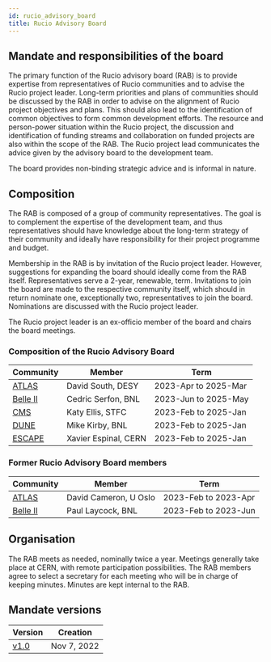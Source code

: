 ```yaml
---
id: rucio_advisory_board
title: Rucio Advisory Board
---
```


## Mandate and responsibilities of the board

The primary function of the Rucio advisory board (RAB) is to provide expertise from
representatives of Rucio communities and to advise the Rucio project leader.
Long-term priorities and plans of communities should be discussed by the RAB in
order to advise on the alignment of Rucio project objectives and plans. This should
also lead to the identification of common objectives to form common development
efforts. The resource and person-power situation within the Rucio project, the
discussion and identification of funding streams and collaboration on funded
projects are also within the scope of the RAB. The Rucio project lead communicates
the advice given by the advisory board to the development team.

The board provides non-binding strategic advice and is informal in nature.

## Composition

The RAB is composed of a group of community representatives. The goal is to
complement the expertise of the development team, and thus representatives should
have knowledge about the long-term strategy of their community and ideally have
responsibility for their project programme and budget.

Membership in the RAB is by invitation of the Rucio project leader. However,
suggestions for expanding the board should ideally come from the RAB itself.
Representatives serve a 2-year, renewable, term. Invitations to join the board
are made to the respective community itself, which should in return nominate one,
exceptionally two, representatives to join the board. Nominations are discussed
with the Rucio project leader.

The Rucio project leader is an ex-officio member of the board and chairs the
board meetings.

### Composition of the Rucio Advisory Board

| Community                           | Member                | Term                 |
| ----------------------------------- | --------------------- | -------------------- |
| [ATLAS](https://atlas.cern)         | David South, DESY     | 2023-Apr to 2025-Mar |
| [Belle II](https://www.belle2.org)  | Cedric Serfon, BNL    | 2023-Jun to 2025-May |
| [CMS](https://cms.cern)             | Katy Ellis, STFC      | 2023-Feb to 2025-Jan |
| [DUNE](https://www.dunescience.org) | Mike Kirby, BNL       | 2023-Feb to 2025-Jan |
| [ESCAPE](https://projectescape.eu)  | Xavier Espinal, CERN  | 2023-Feb to 2025-Jan |

### Former Rucio Advisory Board members

| Community                           | Member                | Term                 |
| ----------------------------------- | --------------------- | -------------------- |
| [ATLAS](https://atlas.cern)         | David Cameron, U Oslo | 2023-Feb to 2023-Apr |
| [Belle II](https://www.belle2.org)  | Paul Laycock, BNL     | 2023-Feb to 2023-Jun |

## Organisation

The RAB meets as needed, nominally twice a year. Meetings generally take place
at CERN, with remote participation possibilities. The RAB members agree to
select a secretary for each meeting who will be in charge of keeping minutes.
Minutes are kept internal to the RAB.

## Mandate versions

| Version                                                                         | Creation    |
| ------------------------------------------------------------------------------- | ----------- |
| [v1.0](https://rucio.cern.ch/documentation/files/Rucio_Advisory_Board_v1.0.pdf) | Nov 7, 2022 |
